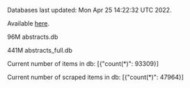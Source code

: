 Databases last updated: Mon Apr 25 14:22:32 UTC 2022. 

Available [here](https://github.com/cbeauhilton/ash-db/releases).


96M	abstracts.db

441M	abstracts_full.db

Current number of items in db:
[{"count(*)": 93309}]

Current number of scraped items in db:
[{"count(*)": 47964}]
